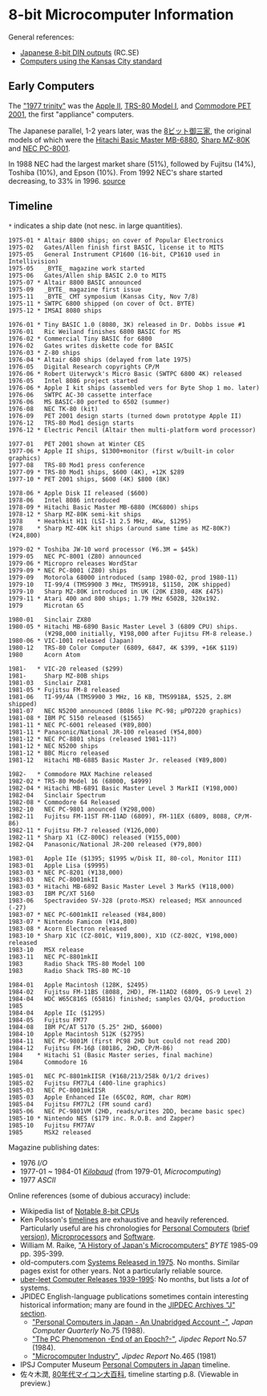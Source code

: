 8-bit Microcomputer Information
===============================

General references:
- [Japanese 8-bit DIN outputs][rc 12255] (RC.SE)
- [Computers using the Kansas City standard][kctape]


Early Computers
---------------

The ["1977 trinity"][trinity] was the [Apple II][we-ap2], [TRS-80
Model I][we-trs80i], and [Commodore PET 2001][we-pet2001], the first
"appliance" computers.

The Japanese parallel, 1-2 years later, was the [8ビット御三家][gosanke8],
the original models of which were the [Hitachi Basic Master
MB-6880][wj-bm], [Sharp MZ-80K][wj-mz80k] and [NEC PC-8001][wj-pc8001].

In 1988 NEC had the largest market share (51%), followed by Fujitsu
(14%), Toshiba (10%), and Epson (10%). From 1992 NEC's share started
decreasing, to 33% in 1996. [source](https://i.imgur.com/4fpXzKr.jpg)


Timeline
--------

`*` indicates a ship date (not nesc. in large quantities).

    1975-01 * Altair 8800 ships; on cover of Popular Electronics
    1975-02   Gates/Allen finish first BASIC, license it to MITS
    1975-05   General Instrument CP1600 (16-bit, CP1610 used in Intellivision)
    1975-05   _BYTE_ magazine work started
    1975-06   Gates/Allen ship BASIC 2.0 to MITS
    1975-07 * Altair 8800 BASIC announced
    1975-09   _BYTE_ magazine first issue
    1975-11   _BYTE_ CMT symposium (Kansas City, Nov 7/8)
    1975-11 * SWTPC 6800 shipped (on cover of Oct. BYTE)
    1975-12 * IMSAI 8080 ships

    1976-01 * Tiny BASIC 1.0 (8080, 3K) released in Dr. Dobbs issue #1
    1976-01   Ric Weiland finishes 6800 BASIC for MS
    1976-02 * Commercial Tiny BASIC for 6800
    1976-02   Gates writes diskette code for BASIC
    1976-03 * Z-80 ships
    1976-04 * Altair 680 ships (delayed from late 1975)
    1976-05   Digital Research copyrights CP/M
    1976-06 * Robert Uiterwyck's Micro Basic (SWTPC 6800 4K) released
    1976-05   Intel 8086 project started
    1976-06 * Apple I kit ships (assembled vers for Byte Shop 1 mo. later)
    1976-06   SWTPC AC-30 cassette interface
    1976-06   MS BASIC-80 ported to 6502 (summer)
    1976-08   NEC TK-80 (kit)
    1976-09   PET 2001 design starts (turned down prototype Apple II)
    1976-12   TRS-80 Mod1 design starts
    1976-12 * Electric Pencil (Altair then multi-platform word processor)

    1977-01   PET 2001 shown at Winter CES
    1977-06 * Apple II ships, $1300+monitor (first w/built-in color graphics)
    1977-08   TRS-80 Mod1 press conference
    1977-09 * TRS-80 Mod1 ships, $600 (4K), +12K $289
    1977-10 * PET 2001 ships, $600 (4K) $800 (8K)

    1978-06 * Apple Disk II released ($600)
    1978-06   Intel 8086 introduced
    1978-09 * Hitachi Basic Master MB-6880 (MC6800) ships
    1978-12 * Sharp MZ-80K semi-kit ships
    1978    * Heathkit H11 (LSI-11 2.5 MHz, 4Kw, $1295)
    1978    * Sharp MZ-40K kit ships (around same time as MZ-80K?) (¥24,800)

    1979-02 * Toshiba JW-10 word processor (¥6.3M = $45k)
    1979-05   NEC PC-8001 (Z80) announced
    1979-06 * Micropro releases WordStar
    1979-09 * NEC PC-8001 (Z80) ships
    1979-09   Motorola 68000 introduced (samp 1980-02, prod 1980-11)
    1979-10   TI-99/4 (TMS9900 3 MHz, TMS9918, $1150, 20K shipped)
    1979-10   Sharp MZ-80K introduced in UK (20K £380, 48K £475)
    1979-11 * Atari 400 and 800 ships; 1.79 MHz 6502B, 320x192.
    1979      Microtan 65

    1980-01   Sinclair ZX80
    1980-05 * Hitachi MB-6890 Basic Master Level 3 (6809 CPU) ships.
              (¥298,000 initially, ¥198,000 after Fujitsu FM-8 release.)
    1980-06 * VIC-1001 released (Japan)
    1980-12   TRS-80 Color Computer (6809, 6847, 4K $399, +16K $119)
    1980      Acorn Atom

    1981-   * VIC-20 released ($299)
    1981-     Sharp MZ-80B ships
    1981-03   Sinclair ZX81
    1981-05 * Fujitsu FM-8 released
    1981-06   TI-99/4A (TMS9900 3 MHz, 16 KB, TMS9918A, $525, 2.8M shipped)
    1981-07   NEC N5200 announced (8086 like PC-98; µPD7220 graphics)
    1981-08 * IBM PC 5150 released ($1565)
    1981-11 * NEC PC-6001 released (¥89,800)
    1981-11 * Panasonic/National JR-100 released (¥54,800)
    1981-12 * NEC PC-8801 ships (released 1981-11?)
    1981-12 * NEC N5200 ships
    1981-12 * BBC Micro released
    1981-12   Hitachi MB-6885 Basic Master Jr. released (¥89,800)

    1982-   * Commodore MAX Machine released
    1982-02 * TRS-80 Model 16 (68000, $4999)
    1982-04 * Hitachi MB-6891 Basic Master Level 3 MarkII (¥198,000)
    1982-04   Sinclair Spectrum
    1982-08 * Commodore 64 Released
    1982-10   NEC PC-9801 anounced (¥298,000)
    1982-11   Fujitsu FM-11ST FM-11AD (6809), FM-11EX (6809, 8088, CP/M-86)
    1982-11 * Fujitsu FM-7 released (¥126,000)
    1982-11 * Sharp X1 (CZ-800C) released (¥155,000)
    1982-Q4   Panasonic/National JR-200 released (¥79,800)

    1983-01   Apple IIe ($1395; $1995 w/Disk II, 80-col, Monitor III)
    1983-01   Apple Lisa ($9995)
    1983-03 * NEC PC-8201 (¥138,000)
    1983-03   NEC PC-8001mkII
    1983-03 * Hitachi MB-6892 Basic Master Level 3 Mark5 (¥118,000)
    1983-03   IBM PC/XT 5160
    1983-06   Spectravideo SV-328 (proto-MSX) released; MSX announced (-27)
    1983-07 * NEC PC-6001mkII released (¥84,800)
    1983-07 * Nintendo Famicom (¥14,800)
    1983-08 * Acorn Electron released
    1983-10 * Sharp X1C (CZ-801C, ¥119,800), X1D (CZ-802C, ¥198,000) released
    1983-10   MSX release
    1983-11   NEC PC-8801mkII
    1983      Radio Shack TRS-80 Model 100
    1983      Radio Shack TRS-80 MC-10

    1984-01   Apple Macintosh (128K, $2495)
    1984-02   Fujitsu FM-11BS (8088, 2HD), FM-11AD2 (6809, OS-9 Level 2)
    1984-04   WDC W65C816S (65816) finished; samples Q3/Q4, production 1985
    1984-04   Apple IIc ($1295)
    1984-05   Fujitsu FM77
    1984-08   IBM PC/AT 5170 (5.25" 2HD, $6000)
    1984-10   Apple Macintosh 512K ($2795)
    1984-11   NEC PC-9801M (first PC98 2HD but could not read 2DD)
    1984-12   Fujitsu FM-16β (80186, 2HD, CP/M-86)
    1984    * Hitachi S1 (Basic Master series, final machine)
    1984      Commodore 16

    1985-01   NEC PC-8801mkIISR (¥168/213/258k 0/1/2 drives)
    1985-02   Fujitsu FM77L4 (400-line graphics)
    1985-03   NEC PC-8001mkIISR
    1985-03   Apple Enhanced IIe (65C02, ROM, char ROM)
    1985-04   Fujitsu FM77L2 (FM sound card)
    1985-06   NEC PC-9801VM (2HD, reads/writes 2DD, became basic spec)
    1985-10 * Nintendo NES ($179 inc. R.O.B. and Zapper)
    1985-10   Fujitsu FM77AV
    1985      MSX2 released

Magazine publishing dates:
- 1976 _I/O_
- 1977-01 ~ 1984-01 [_Kilobaud_][m kb] (from 1979-01, _Microcomputing_)
- 1977 _ASCII_

Online references (some of dubious accuracy) include:
- Wikipedia list of [Notable 8-bit CPUs][w-not-8bit]
- Ken Polsson's [timelines][pol] are exhaustive and heavily referenced.
  Particularly useful are his chronologies for [Personal Computers][pol-pc]
  ([brief version][pol-pcmini]), [Microprocessors][pol-mp] and
  [Software][pol-soft].
- William M. Raike, ["A History of Japan's Microcomputers"][byte8509]
  _BYTE_ 1985-09 pp. 395-399.
- old-computers.com [Systems Released in 1975][oc-1975]. No months.
  Similar pages exist for other years. Not a particularly reliable source.
- [uber-leet Computer Releases 1939-1995][uber]: No months, but lists
  a _lot_ of systems.
- JPIDEC English-language publications sometimes contain interesting
  historical information; many are found in the [JIPDEC Archives "J"
  section][JIPDEC ar J].
  - ["Personal Computers in Japan - An Unabridged Account -"][jcq75],
    _Japan Computer Quarterly_ No.75 (1988).
  - ["The PC Phenomenon -End of an Epoch?-"][jcq57], _Jipdec Report_ No.57
    (1984).
  - ["Microcomputer Industry"][jcq46], _Jipdec Report_ No.465 (1981)
- IPSJ Computer Museum [Personal Computers in Japan][ipsj] timeline.
- 佐々木潤, [80年代マイコン大百科][suzuki2013], timeline starting p.8.
  (Viewable in preview.)


<!-------------------------------------------------------------------->
[kctape]: https://en.wikipedia.org/wiki/Kansas_City_standard#Computers_using_the_Kansas_City_standard
[rc 12255]: https://retrocomputing.stackexchange.com/a/12255/7208

[gosanke8]: https://ja.wikipedia.org/wiki/8ビット御三家
[trinity]: https://retrocomputing.stackexchange.com/q/12343/7208
[wj-bm]: https://ja.wikipedia.org/wiki/ベーシックマスター
[wj-mz]: https://ja.wikipedia.org/wiki/MZ_(コンピュータ)
[wj-pc8001]: https://ja.wikipedia.org/wiki/PC-8000シリーズ
[we-ap2]: https://en.wikipedia.org/wiki/Apple_II
[we-pet2001]: https://en.wikipedia.org/wiki/Commodore_PET
[we-trs80i]: https://page.auctions.yahoo.co.jp/jp/auction/g373420258
[wj-mz80k]: https://ja.wikipedia.org/wiki/MZ-80#MZ-80K

[m kb]: https://archive.org/details/kilobaudmagazine?&sort=date

[JIPDEC ar J]: https://www.jipdec.or.jp/library/archives_keyword_J.html
[byte8509]: https://archive.org/details/BYTE_Vol_10-09_1985-09_10th_Anniversary_Issue/page/n398/mode/1up?view=theater
[ipsj]: http://museum.ipsj.or.jp/en/computer/personal/index.html
[jcq46]: https://www.jipdec.or.jp/archives/publications/J0001270
[jcq57]: https://www.jipdec.or.jp/archives/publications/J0001259
[jcq75]: https://www.jipdec.or.jp/archives/publications/J0003088
[oc-1975]: https://old-computers.com/museum/year.asp?y=1975
[pol-mp]: http://kpolsson.com/micropro/
[pol-pc]: http://kpolsson.com/comphist/
[pol-pcmini]: http://kpolsson.com/comphist/mini.htm
[pol-soft]: http://kpolsson.com/software/
[pol]: http://kpolsson.com/
[suzuki2013]: https://www.amazon.co.jp/dp/4881818325/
[uber]: http://uber-leet.com/index.php?page=allsystems
[w-not-8bit]: https://en.wikipedia.org/wiki/8-bit_computing#Notable_8-bit_CPUs
